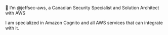  👋 I’m @jeffsec-aws, a Canadian Security Specialist and Solution Architect with AWS

I am specialized in Amazon Cognito and all AWS services that can integrate with it.

<!---
jeffsec-aws/jeffsec-aws is a ✨ special ✨ repository because its `README.md` (this file) appears on your GitHub profile.
You can click the Preview link to take a look at your changes.
--->

